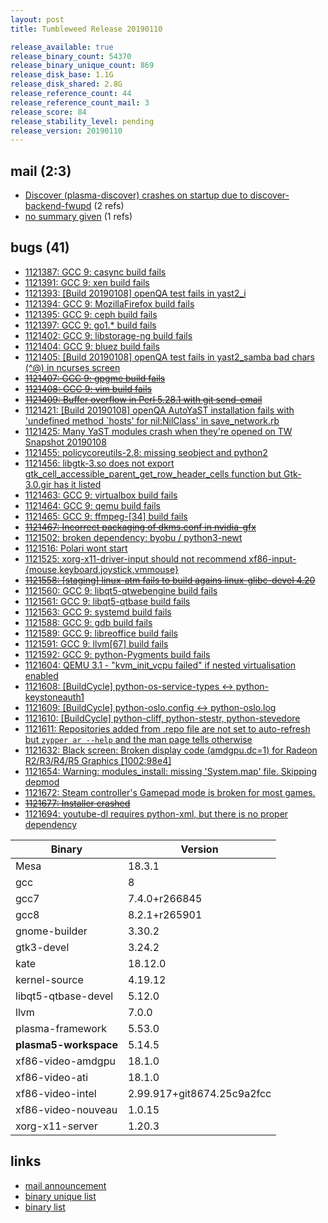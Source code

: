 ```yaml
---
layout: post
title: Tumbleweed Release 20190110

release_available: true
release_binary_count: 54370
release_binary_unique_count: 869
release_disk_base: 1.1G
release_disk_shared: 2.8G
release_reference_count: 44
release_reference_count_mail: 3
release_score: 84
release_stability_level: pending
release_version: 20190110
---
```


## mail (2:3)

- [Discover (plasma-discover) crashes on startup due to discover-backend-fwupd](https://lists.opensuse.org/opensuse-factory/2019-01/msg00112.html) (2 refs)
- [no summary given](https://lists.opensuse.org/opensuse-factory/2019-01/msg00099.html) (1 refs)

## bugs (41)

<!--more-->

- [1121387: GCC 9:  casync build fails](https://bugzilla.opensuse.org/show_bug.cgi?id=1121387)
- [1121391: GCC 9: xen build fails](https://bugzilla.opensuse.org/show_bug.cgi?id=1121391)
- [1121393: \[Build 20190108\] openQA test fails in yast2_i](https://bugzilla.opensuse.org/show_bug.cgi?id=1121393)
- [1121394: GCC 9: MozillaFirefox build fails](https://bugzilla.opensuse.org/show_bug.cgi?id=1121394)
- [1121395: GCC 9: ceph build fails](https://bugzilla.opensuse.org/show_bug.cgi?id=1121395)
- [1121397: GCC 9: go1.* build fails](https://bugzilla.opensuse.org/show_bug.cgi?id=1121397)
- [1121402: GCC 9: libstorage-ng build fails](https://bugzilla.opensuse.org/show_bug.cgi?id=1121402)
- [1121404: GCC 9: bluez build fails](https://bugzilla.opensuse.org/show_bug.cgi?id=1121404)
- [1121405: \[Build 20190108\] openQA test fails in yast2_samba bad chars (^@) in ncurses screen](https://bugzilla.opensuse.org/show_bug.cgi?id=1121405)
- ~~[1121407: GCC 9: gpgme build fails](https://bugzilla.opensuse.org/show_bug.cgi?id=1121407)~~
- ~~[1121408: GCC 9: vim build fails](https://bugzilla.opensuse.org/show_bug.cgi?id=1121408)~~
- ~~[1121409: Buffer overflow in Perl 5.28.1 with git send-email](https://bugzilla.opensuse.org/show_bug.cgi?id=1121409)~~
- [1121421: \[Build 20190108\] openQA AutoYaST installation fails with 'undefined method `hosts' for nil:NilClass' in save_network.rb](https://bugzilla.opensuse.org/show_bug.cgi?id=1121421)
- [1121425: Many YaST modules crash when they're opened on TW Snapshot 20190108](https://bugzilla.opensuse.org/show_bug.cgi?id=1121425)
- [1121455: policycoreutils-2.8: missing seobject and python2](https://bugzilla.opensuse.org/show_bug.cgi?id=1121455)
- [1121456: libgtk-3.so does not export gtk_cell_accessible_parent_get_row_header_cells function but Gtk-3.0.gir has it listed](https://bugzilla.opensuse.org/show_bug.cgi?id=1121456)
- [1121463: GCC 9: virtualbox build fails](https://bugzilla.opensuse.org/show_bug.cgi?id=1121463)
- [1121464: GCC 9: qemu build fails](https://bugzilla.opensuse.org/show_bug.cgi?id=1121464)
- [1121465: GCC 9: ffmpeg-\[34\] build fails](https://bugzilla.opensuse.org/show_bug.cgi?id=1121465)
- ~~[1121467: Incorrect packaging of dkms.conf in nvidia-gfx](https://bugzilla.opensuse.org/show_bug.cgi?id=1121467)~~
- [1121502: broken dependency: byobu / python3-newt](https://bugzilla.opensuse.org/show_bug.cgi?id=1121502)
- [1121516: Polari wont start](https://bugzilla.opensuse.org/show_bug.cgi?id=1121516)
- [1121525: xorg-x11-driver-input should not recommend xf86-input-{mouse,keyboard,joystick,vmmouse}](https://bugzilla.opensuse.org/show_bug.cgi?id=1121525)
- ~~[1121558: \[staging\] linux-atm fails to build agains linux-glibc-devel 4.20](https://bugzilla.opensuse.org/show_bug.cgi?id=1121558)~~
- [1121560: GCC 9: libqt5-qtwebengine build fails](https://bugzilla.opensuse.org/show_bug.cgi?id=1121560)
- [1121561: GCC 9: libqt5-qtbase build fails](https://bugzilla.opensuse.org/show_bug.cgi?id=1121561)
- [1121563: GCC 9: systemd build fails](https://bugzilla.opensuse.org/show_bug.cgi?id=1121563)
- [1121588: GCC 9: gdb build fails](https://bugzilla.opensuse.org/show_bug.cgi?id=1121588)
- [1121589: GCC 9: libreoffice build fails](https://bugzilla.opensuse.org/show_bug.cgi?id=1121589)
- [1121591: GCC 9: llvm\[67\] build fails](https://bugzilla.opensuse.org/show_bug.cgi?id=1121591)
- [1121592: GCC 9: python-Pygments build fails](https://bugzilla.opensuse.org/show_bug.cgi?id=1121592)
- [1121604: QEMU 3.1 - "kvm_init_vcpu failed" if nested virtualisation enabled](https://bugzilla.opensuse.org/show_bug.cgi?id=1121604)
- [1121608: \[BuildCycle\] python-os-service-types <-> python-keystoneauth1](https://bugzilla.opensuse.org/show_bug.cgi?id=1121608)
- [1121609: \[BuildCycle\] python-oslo.config <-> python-oslo.log](https://bugzilla.opensuse.org/show_bug.cgi?id=1121609)
- [1121610: \[BuildCycle\] python-cliff, python-stestr, python-stevedore](https://bugzilla.opensuse.org/show_bug.cgi?id=1121610)
- [1121611: Repositories added from .repo file are not set to auto-refresh but `zypper ar --help` and the man page tells otherwise](https://bugzilla.opensuse.org/show_bug.cgi?id=1121611)
- [1121632: Black screen: Broken display code (amdgpu.dc=1) for Radeon R2/R3/R4/R5 Graphics \[1002:98e4\]](https://bugzilla.opensuse.org/show_bug.cgi?id=1121632)
- [1121654: Warning: modules_install: missing 'System.map' file. Skipping depmod](https://bugzilla.opensuse.org/show_bug.cgi?id=1121654)
- [1121672: Steam controller's Gamepad mode is broken for most games.](https://bugzilla.opensuse.org/show_bug.cgi?id=1121672)
- ~~[1121677: Installer crashed](https://bugzilla.opensuse.org/show_bug.cgi?id=1121677)~~
- [1121694: youtube-dl requires python-xml, but there is no proper dependency](https://bugzilla.opensuse.org/show_bug.cgi?id=1121694)

Binary | Version
--- | ---
Mesa | 18.3.1
gcc | 8
gcc7 | 7.4.0+r266845
gcc8 | 8.2.1+r265901
gnome-builder | 3.30.2
gtk3-devel | 3.24.2
kate | 18.12.0
kernel-source | 4.19.12
libqt5-qtbase-devel | 5.12.0
llvm | 7.0.0
plasma-framework | 5.53.0
**plasma5-workspace** | 5.14.5
xf86-video-amdgpu | 18.1.0
xf86-video-ati | 18.1.0
xf86-video-intel | 2.99.917+git8674.25c9a2fcc
xf86-video-nouveau | 1.0.15
xorg-x11-server | 1.20.3

## links

- [mail announcement](https://lists.opensuse.org/opensuse-factory/2019-01/msg00097.html)
- [binary unique list](http://download.tumbleweed.boombatower.com/20190110/rpm.unique.list)
- [binary list](http://download.tumbleweed.boombatower.com/20190110/rpm.list)
